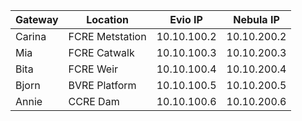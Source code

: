 Gateway | Location | Evio IP | Nebula IP |
|---|---|---|---|
Carina | FCRE Metstation | 10.10.100.2 | 10.10.200.2 |
Mia | FCRE Catwalk | 10.10.100.3 | 10.10.200.3 |
Bita | FCRE Weir | 10.10.100.4 | 10.10.200.4 |
Bjorn | BVRE Platform | 10.10.100.5 | 10.10.200.5 |
Annie | CCRE Dam | 10.10.100.6 | 10.10.200.6 |
